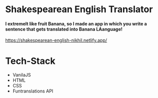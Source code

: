 # Shakespearean English Translator

#### I extremelt like fruit Banana, so I made an app in which you write a sentence that gets translated into Banana LAanguage!
https://shakespearean-english-nikhil.netlify.app/
# Tech-Stack

- VanilaJS
- HTML
- CSS
- Funtranslations API
